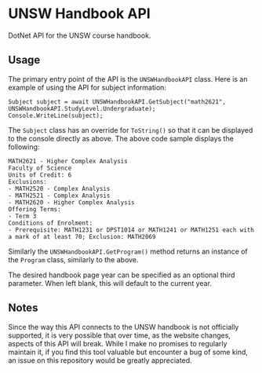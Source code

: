 # UNSW Handbook API

DotNet API for the UNSW course handbook.

## Usage

The primary entry point of the API is the `UNSWHandbookAPI` class. Here is an example of using the API for subject information:

```
Subject subject = await UNSWHandbookAPI.GetSubject("math2621", UNSWHandbookAPI.StudyLevel.Undergraduate);
Console.WriteLine(subject);
```

The `Subject` class has an override for `ToString()` so that it can be displayed to the console directly as above. The above code sample displays the following:

```
MATH2621 - Higher Complex Analysis
Faculty of Science
Units of Credit: 6
Exclusions:
- MATH2520 - Complex Analysis
- MATH2521 - Complex Analysis
- MATH2620 - Higher Complex Analysis
Offering Terms:
- Term 3
Conditions of Enrolment:
- Prerequisite: MATH1231 or DPST1014 or MATH1241 or MATH1251 each with a mark of at least 70; Exclusion: MATH2069
```

Similarly the `UNSWHandbookAPI.GetProgram()` method returns an instance of the `Program` class, similarly to the above.

The desired handbook page year can be specified as an optional third parameter. When left blank, this will default to the current year.

## Notes

Since the way this API connects to the UNSW handbook is not officially supported, it is very possible that over time, as the website changes, aspects of this API will break. While I make no promises to regularly maintain it, if you find this tool valuable but encounter a bug of some kind, an issue on this repository would be greatly appreciated.
